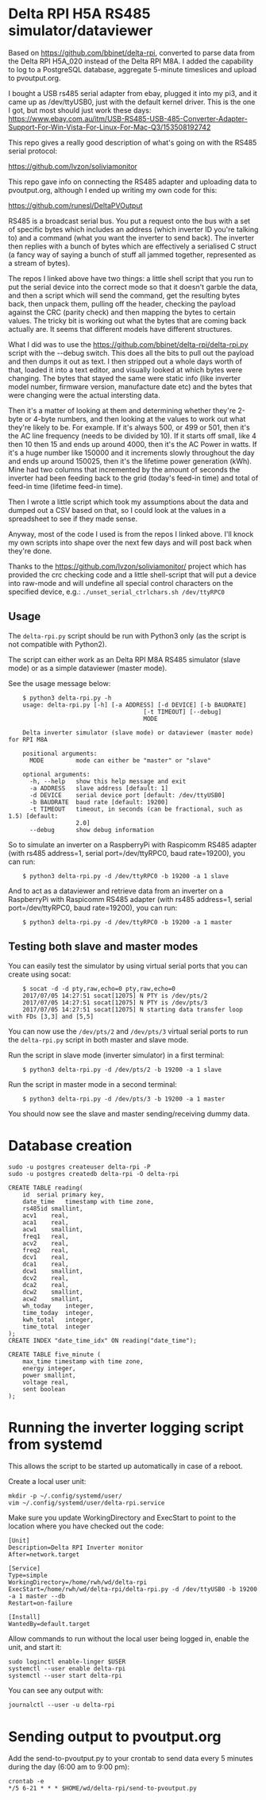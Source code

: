 # Delta RPI H5A RS485 simulator/dataviewer

Based on https://github.com/bbinet/delta-rpi, converted to parse data from the Delta RPI H5A_020 instead of the Delta RPI M8A.  I added the capability to log to a PostgreSQL database, aggregate 5-minute timeslices and upload to pvoutput.org.

I bought a USB rs485 serial adapter from ebay, plugged it into my pi3, and it came up as /dev/ttyUSB0, just with the default kernel driver. This is the one I got, but most should just work these days: https://www.ebay.com.au/itm/USB-RS485-USB-485-Converter-Adapter-Support-For-Win-Vista-For-Linux-For-Mac-Q3/153508192742

This repo gives a really good description of what's going on with the RS485 serial protocol:

https://github.com/lvzon/soliviamonitor

This repo gave info on connecting the RS485 adapter and uploading data to pvoutput.org, although I ended up writing my own code for this:

https://github.com/runesl/DeltaPVOutput

RS485 is a broadcast serial bus. You put a request onto the bus with a set of specific bytes which includes an address (which inverter ID you're talking to) and a command (what you want the inverter to send back). The inverter then replies with a bunch of bytes which are effectively a serialised C struct (a fancy way of saying a bunch of stuff all jammed together, represented as a stream of bytes).

The repos I linked above have two things: a little shell script that you run to put the serial device into the correct mode so that it doesn't garble the data, and then a script which will send the command, get the resulting bytes back, then unpack them, pulling off the header, checking the payload against the CRC (parity check) and then mapping the bytes to certain values. The tricky bit is working out what the bytes that are coming back actually are. It seems that different models have different structures.

What I did was to use the https://github.com/bbinet/delta-rpi/delta-rpi.py script with the --debug switch. This does all the bits to pull out the payload and then dumps it out as text. I then stripped out a whole days worth of that, loaded it into a text editor, and visually looked at which bytes were changing. The bytes that stayed the same were static info (like inverter model number, firmware version, manufacture date etc) and the bytes that were changing were the actual intersting data.

Then it's a matter of looking at them and determining whether they're 2-byte or 4-byte numbers, and then looking at the values to work out what they're likely to be. For example. If it's always 500, or 499 or 501, then it's the AC line frequency (needs to be divided by 10). If it starts off small, like 4 then 10 then 15 and ends up around 4000, then it's the AC Power in watts. If it's a huge number like 150000 and it increments slowly throughout the day and ends up around 150025, then it's the lifetime power generation (kWh). Mine had two columns that incremented by the amount of seconds the inverter had been feeding back to the grid (today's feed-in time) and total of feed-in time (lifetime feed-in time).

Then I wrote a little script which took my assumptions about the data and dumped out a CSV based on that, so I could look at the values in a spreadsheet to see if they made sense.

Anyway, most of the code I used is from the repos I linked above. I'll knock my own scripts into shape over the next few days and will post back when they're done.

Thanks to the https://github.com/lvzon/soliviamonitor/ project which has
provided the crc checking code and a little shell-script that will put a device
into raw-mode and will undefine all special control characters on the specified
device, e.g.: `./unset_serial_ctrlchars.sh /dev/ttyRPC0`

## Usage

The `delta-rpi.py` script should be run with Python3 only (as the
script is not compatible with Python2).

The script can either work as an Delta RPI M8A RS485 simulator (slave mode) or
as a simple dataviewer (master mode).

See the usage message below:

```
    $ python3 delta-rpi.py -h
    usage: delta-rpi.py [-h] [-a ADDRESS] [-d DEVICE] [-b BAUDRATE]
                                      [-t TIMEOUT] [--debug]
                                      MODE

    Delta inverter simulator (slave mode) or dataviewer (master mode) for RPI M8A

    positional arguments:
      MODE         mode can either be "master" or "slave"

    optional arguments:
      -h, --help   show this help message and exit
      -a ADDRESS   slave address [default: 1]
      -d DEVICE    serial device port [default: /dev/ttyUSB0]
      -b BAUDRATE  baud rate [default: 19200]
      -t TIMEOUT   timeout, in seconds (can be fractional, such as 1.5) [default:
                   2.0]
      --debug      show debug information
```

So to simulate an inverter on a RaspberryPi with Raspicomm RS485 adapter
(with rs485 address=1, serial port=/dev/ttyRPC0, baud rate=19200), you can run:

```
    $ python3 delta-rpi.py -d /dev/ttyRPC0 -b 19200 -a 1 slave
```

And to act as a dataviewer and retrieve data from an inverter on a RaspberryPi
with Raspicomm RS485 adapter (with rs485 address=1, serial port=/dev/ttyRPC0,
baud rate=19200), you can run:

```
    $ python3 delta-rpi.py -d /dev/ttyRPC0 -b 19200 -a 1 master
```

## Testing both slave and master modes

You can easily test the simulator by using virtual serial ports that you can
create using socat:

```
    $ socat -d -d pty,raw,echo=0 pty,raw,echo=0
    2017/07/05 14:27:51 socat[12075] N PTY is /dev/pts/2
    2017/07/05 14:27:51 socat[12075] N PTY is /dev/pts/3
    2017/07/05 14:27:51 socat[12075] N starting data transfer loop with FDs [3,3] and [5,5]
```

You can now use the `/dev/pts/2` and `/dev/pts/3` virtual serial ports to run
the `delta-rpi.py` script in both master and slave mode.

Run the script in slave mode (inverter simulator) in a first terminal:
```
    $ python3 delta-rpi.py -d /dev/pts/2 -b 19200 -a 1 slave
```

Run the script in master mode in a second terminal:
```
    $ python3 delta-rpi.py -d /dev/pts/3 -b 19200 -a 1 master
```

You should now see the slave and master sending/receiving dummy data.


# Database creation

```
sudo -u postgres createuser delta-rpi -P
sudo -u postgres createdb delta-rpi -O delta-rpi

CREATE TABLE reading(
	id	serial primary key,
	date_time	timestamp with time zone,
	rs485id smallint,
	acv1	real,
	aca1	real,
	acw1	smallint,
	freq1	real,
	acv2	real,
	freq2	real,
	dcv1	real,
	dca1	real,
	dcw1	smallint,
	dcv2	real,
	dca2	real,
	dcw2	smallint,
	acw2	smallint,
	wh_today	integer,
	time_today	integer,
	kwh_total	integer,
	time_total	integer
);
CREATE INDEX "date_time_idx" ON reading("date_time");

CREATE TABLE five_minute (
    max_time timestamp with time zone,
    energy integer,
    power smallint,
    voltage real,
    sent boolean
);
```

# Running the inverter logging script from systemd

This allows the script to be started up automatically in case of a reboot.

Create a local user unit:
```
mkdir -p ~/.config/systemd/user/
vim ~/.config/systemd/user/delta-rpi.service
```

Make sure you update WorkingDirectory and ExecStart to point to the location where you have checked out the code:
```
[Unit]
Description=Delta RPI Inverter monitor
After=network.target

[Service]
Type=simple
WorkingDirectory=/home/rwh/wd/delta-rpi
ExecStart=/home/rwh/wd/delta-rpi/delta-rpi.py -d /dev/ttyUSB0 -b 19200 -a 1 master --db
Restart=on-failure

[Install]
WantedBy=default.target
```

Allow commands to run without the local user being logged in, enable the unit, and start it:
```
sudo loginctl enable-linger $USER
systemctl --user enable delta-rpi
systemctl --user start delta-rpi
```
You can see any output with:
```
journalctl --user -u delta-rpi
```

# Sending output to pvoutput.org

Add the send-to-pvoutput.py to your crontab to send data every 5 minutes during the day (6:00 am to 9:00 pm):
```
crontab -e
*/5 6-21 * * * $HOME/wd/delta-rpi/send-to-pvoutput.py
```
